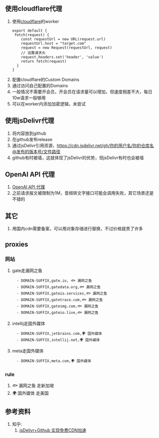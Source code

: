 ## 使用cloudflare代理
1. 使用[cloudflare](https://dash.cloudflare.com/login)的worker
   ```
   export default {
    fetch(request) {
       const requestUrl = new URL(request.url)
       requestUrl.host = "target.com"
       request = new Request(requestUrl, request)
       // 设置请求头
       request.headers.set('header', 'value')
       return fetch(request)
     }
   }
   ```
2. 配置cloudflare的Custom Domains
3. 通过访问自己配置的Domains
4. 一般情况不需要开会员，开会员在请求量可以增加，但速度相差不大，每日10w请求一般够用
5. 可以在worker内添加加密逻辑，未尝试

## 使用jsDelivr代理
1. 将内容放到github
2. 在github发布release
3. 通过jsDelivr引用资源，https://cdn.jsdelivr.net/gh/你的用户名/你的仓库名@发布的版本号/文件路径
4. github有时被墙，这就体现了jsDelivr的优势，但jsDelivr有时也会被墙

## OpenAI API 代理
1. [OpenAI API 代理](https://www.openai-proxy.com/)
2. 之前请求报文被限制为1M，音频转文字接口可能会调用失败，其它场景还是不错的

## 其它
1. 用国内cdn需要备案，可以用对象存储进行替换，不过价格就贵了许多

## proxies
### 网站
1. gate走漏网之鱼
   ```
     - DOMAIN-SUFFIX,gate.io, 🐟 漏网之鱼
     - DOMAIN-SUFFIX,gatedata.org,🐟 漏网之鱼
     - DOMAIN-SUFFIX,gateio.services,🐟 漏网之鱼
     - DOMAIN-SUFFIX,gatetrace.com,🐟 漏网之鱼
     - DOMAIN-SUFFIX,gateimg.com,🐟 漏网之鱼
     - DOMAIN-SUFFIX,gateio.live,🐟 漏网之鱼
   ```
2. intellij走国外媒体
   ```
     - DOMAIN-SUFFIX,jetbrains.com,🌍 国外媒体
     - DOMAIN-SUFFIX,intellij.net,🌍 国外媒体
   ```
3. meta走国外媒体
   ```
     - DOMAIN-SUFFIX,meta.com,🌍 国外媒体
   ```
### rule
1. 🐟 漏网之鱼 走新加坡
2. 🌍 国外媒体 走美国


## 参考资料
1. 知乎:
    1. [jsDelivr+Github 实现免费CDN加速](https://zhuanlan.zhihu.com/p/346643522)